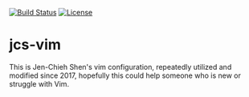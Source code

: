 [![Build Status](https://travis-ci.com/jcs090218/jcs-vim.svg?branch=master)](https://travis-ci.com/jcs090218/jcs-vim)
[![License](https://img.shields.io/badge/License-BSD%202--Clause-orange.svg)](https://opensource.org/licenses/BSD-2-Clause)

# jcs-vim

This is Jen-Chieh Shen's vim configuration, repeatedly utilized  and modified since 
2017, hopefully this could help someone who is  new or struggle with Vim.
